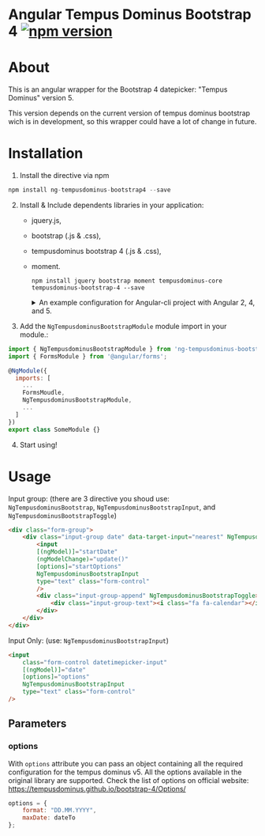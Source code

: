 # Angular Tempus Dominus Bootstrap 4 [![npm version](https://badge.fury.io/js/ng-tempusdominus-bootstrap4.svg)](https://badge.fury.io/js/ng-tempusdominus-bootstrap4)

# About
This is an angular wrapper for the Bootstrap 4 datepicker:  "Tempus Dominus" version 5.


This version depends on the current version of tempus dominus bootstrap wich is in development, so this wrapper could have a lot of change in future.

# Installation
1) Install the directive via npm
```javascript
npm install ng-tempusdominus-bootstrap4 --save
```

2) Install & Include dependents libraries in your application:
    * jquery.js, 
    * bootstrap (.js & .css),
    * tempusdominus bootstrap 4 (.js & .css),
    * moment.
    
        ```
        npm install jquery bootstrap moment tempusdominus-core tempusdominus-bootstrap-4 --save
        ```

        <details>
            <summary>
            An example configuration for Angular-cli project with Angular 2, 4, and 5.
            </summary>
            In `.angular-cli.json` file:


        ```json 
            "styles": [
                "styles.css",
                "../node_modules/bootstrap/dist/css/bootstrap.min.css",
                "./node_modules/tempusdominus-bootstrap-4/build/css/tempusdominus-bootstrap-4.css",
            ],
            "scripts": [
                "../node_modules/jquery/dist/jquery.min.js",
                "../node_modules/bootstrap/dist/js/bootstrap.min.js",
                "../node_modules/moment/min/moment.min.js",
                "../node_modules/tempusdominus-bootstrap-4/build/js/tempusdominus-bootstrap-4.js"
            ],
        ```
        </details>

3) Add the `NgTempusdominusBootstrapModule` module import in your module.:
```javascript
import { NgTempusdominusBootstrapModule } from 'ng-tempusdominus-bootstrap4';
import { FormsModule } from '@angular/forms';

@NgModule({
  imports: [
    ...
    FormsMoudle,
    NgTempusdominusBootstrapModule,
    ...
  ]
})
export class SomeModule {}
```

4) Start using!


# Usage

Input group: (there are 3 directive you shoud use: `NgTempusdominusBootstrap`, `NgTempusdominusBootstrapInput`, and `NgTempusdominusBootstrapToggle`)
```html
<div class="form-group">
    <div class="input-group date" data-target-input="nearest" NgTempusdominusBootstrap>
        <input
        [(ngModel)]="startDate"
        (ngModelChange)="update()"
        [options]="startOptions"
        NgTempusdominusBootstrapInput
        type="text" class="form-control"
        />
        <div class="input-group-append" NgTempusdominusBootstrapToggle>
            <div class="input-group-text"><i class="fa fa-calendar"></i></div>
        </div>
    </div>
</div>
```
Input Only: (use: `NgTempusdominusBootstrapInput`)
```html
<input
    class="form-control datetimepicker-input"
    [(ngModel)]="date"
    [options]="options"
    NgTempusdominusBootstrapInput
    type="text" class="form-control"
/>
```

## Parameters

### options

With `options` attribute you can pass an object containing all the required configuration for the tempus dominus v5.
All the options available in the original library are supported. Check the list of options on official website: https://tempusdominus.github.io/bootstrap-4/Options/

```javascript
options = {
    format: "DD.MM.YYYY",
    maxDate: dateTo
};
```